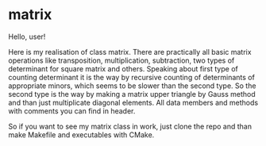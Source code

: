 # matrix
Hello, user!

Here is my realisation of class matrix. There are practically all basic matrix operations like transposition, multiplication, subtraction, two types of determinant for square matrix and others. Speaking about first type of counting determinant it is the way by recursive counting of determinants of appropriate minors, whiсh seems to be slower than the second type. So the second type is the way by making a matrix upper triangle by Gauss method and than just multiplicate diagonal elements. All data members and methods with comments you can find in header.

So if you want to see my matrix class in work, just clone the repo and than make Makefile and executables with CMake.
